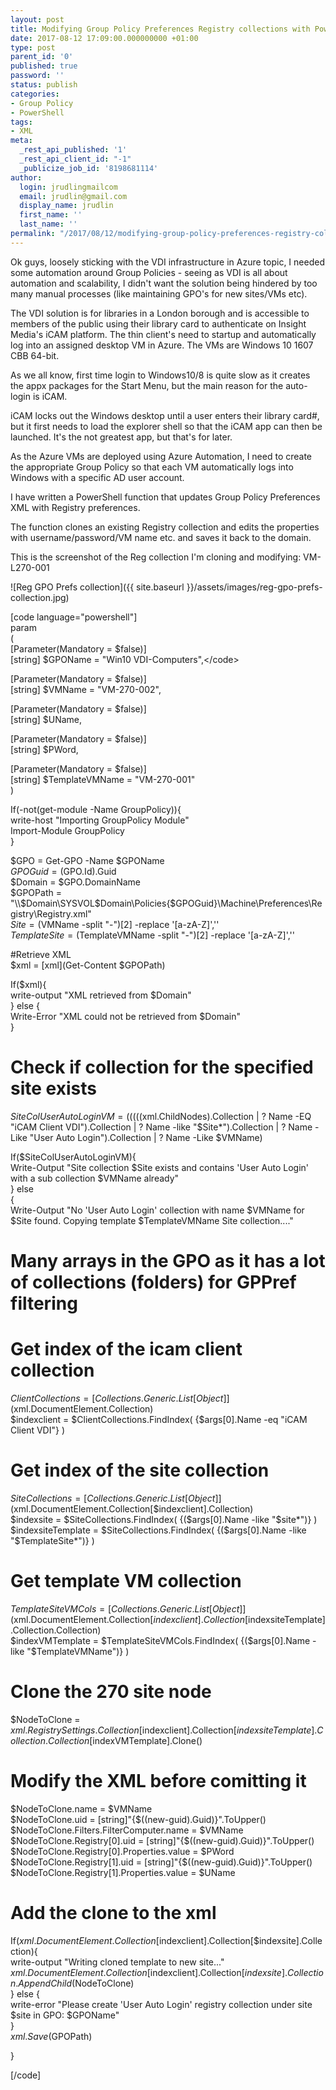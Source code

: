 ```yaml
---
layout: post
title: Modifying Group Policy Preferences Registry collections with PowerShell
date: 2017-08-12 17:09:00.000000000 +01:00
type: post
parent_id: '0'
published: true
password: ''
status: publish
categories:
- Group Policy
- PowerShell
tags:
- XML
meta:
  _rest_api_published: '1'
  _rest_api_client_id: "-1"
  _publicize_job_id: '8198681114'
author:
  login: jrudlingmailcom
  email: jrudlin@gmail.com
  display_name: jrudlin
  first_name: ''
  last_name: ''
permalink: "/2017/08/12/modifying-group-policy-preferences-registry-collections-with-powershell/"
---
```

Ok guys, loosely sticking with the VDI infrastructure in Azure topic, I needed some automation around Group Policies - seeing as VDI is all about automation and scalability, I didn't want the solution being hindered by too many manual processes (like maintaining GPO's for new sites/VMs etc).

The VDI solution is for libraries in a London borough and is accessible to members of the public using their library card to authenticate on Insight Media's iCAM platform. The thin client's need to startup and automatically log into an assigned desktop VM in Azure. The VMs are Windows 10 1607 CBB 64-bit.

As we all know, first time login to Windows10/8 is quite slow as it creates the appx packages for the Start Menu, but the main reason for the auto-login is iCAM.

iCAM locks out the Windows desktop until a user enters their library card#, but it first needs to load the explorer shell so that the iCAM app can then be launched. It's the not greatest app, but that's for later.

As the Azure VMs are deployed using Azure Automation, I need to create the appropriate Group Policy so that each VM automatically logs into Windows with a specific AD user account.

I have written a PowerShell function that updates Group Policy Preferences XML with Registry preferences.

The function clones an existing Registry collection and edits the properties with username/password/VM name etc. and saves it back to the domain.

This is the screenshot of the Reg collection I'm cloning and modifying: VM-L270-001

![Reg GPO Prefs collection]({{ site.baseurl }}/assets/images/reg-gpo-prefs-collection.jpg)

[code language="powershell"]  
param  
(  
[Parameter(Mandatory = $false)]  
[string] $GPOName = "Win10 VDI-Computers",\</code\>

[Parameter(Mandatory = $false)]  
[string] $VMName = "VM-270-002",

[Parameter(Mandatory = $false)]  
[string] $UName,

[Parameter(Mandatory = $false)]  
[string] $PWord,

[Parameter(Mandatory = $false)]  
[string] $TemplateVMName = "VM-270-001"  
)

If(-not(get-module -Name GroupPolicy)){  
write-host "Importing GroupPolicy Module"  
Import-Module GroupPolicy  
}

$GPO = Get-GPO -Name $GPOName  
 $GPOGuid = ($GPO.Id).Guid  
 $Domain = $GPO.DomainName  
 $GPOPath = "\\$Domain\SYSVOL\$Domain\Policies\{$GPOGuid}\Machine\Preferences\Registry\Registry.xml"  
 $Site = ($VMName -split "-")[2] -replace '[a-zA-Z]',''  
 $TemplateSite = ($TemplateVMName -split "-")[2] -replace '[a-zA-Z]',''

#Retrieve XML  
 $xml = [xml](Get-Content $GPOPath)

If($xml){  
 write-output "XML retrieved from $Domain"  
 } else {  
 Write-Error "XML could not be retrieved from $Domain"  
 }

# Check if collection for the specified site exists  
 $SiteColUserAutoLoginVM = ((((($xml.ChildNodes).Collection | ? Name -EQ "iCAM Client VDI").Collection | ? Name -like "$Site\*").Collection | ? Name -Like "User Auto Login").Collection | ? Name -Like $VMName)

If($SiteColUserAutoLoginVM){  
 Write-Output "Site collection $Site exists and contains 'User Auto Login' with a sub collection $VMName already"  
 } else  
 {  
 Write-Output "No 'User Auto Login' collection with name $VMName for $Site found. Copying template $TemplateVMName Site collection...."

# Many arrays in the GPO as it has a lot of collections (folders) for GPPref filtering  
 # Get index of the icam client collection  
 $ClientCollections = [Collections.Generic.List[Object]]($xml.DocumentElement.Collection)  
 $indexclient = $ClientCollections.FindIndex( {$args[0].Name -eq "iCAM Client VDI"} )

# Get index of the site collection  
 $SiteCollections = [Collections.Generic.List[Object]]($xml.DocumentElement.Collection[$indexclient].Collection)  
 $indexsite = $SiteCollections.FindIndex( {($args[0].Name -like "$site\*")} )  
 $indexsiteTemplate = $SiteCollections.FindIndex( {($args[0].Name -like "$TemplateSite\*")} )

# Get template VM collection  
 $TemplateSiteVMCols = [Collections.Generic.List[Object]]($xml.DocumentElement.Collection[$indexclient].Collection[$indexsiteTemplate].Collection.Collection)  
 $indexVMTemplate = $TemplateSiteVMCols.FindIndex( {($args[0].Name -like "$TemplateVMName")} )

# Clone the 270 site node  
 $NodeToClone = $xml.RegistrySettings.Collection[$indexclient].Collection[$indexsiteTemplate].Collection.Collection[$indexVMTemplate].Clone()

# Modify the XML before comitting it  
 $NodeToClone.name = $VMName  
 $NodeToClone.uid = [string]"{$((new-guid).Guid)}".ToUpper()  
 $NodeToClone.Filters.FilterComputer.name = $VMName  
 $NodeToClone.Registry[0].uid = [string]"{$((new-guid).Guid)}".ToUpper()  
 $NodeToClone.Registry[0].Properties.value = $PWord  
 $NodeToClone.Registry[1].uid = [string]"{$((new-guid).Guid)}".ToUpper()  
 $NodeToClone.Registry[1].Properties.value = $UName

# Add the clone to the xml  
 If($xml.DocumentElement.Collection[$indexclient].Collection[$indexsite].Collection){  
 write-output "Writing cloned template to new site..."  
 $xml.DocumentElement.Collection[$indexclient].Collection[$indexsite].Collection.AppendChild($NodeToClone)  
 } else {  
 write-error "Please create 'User Auto Login' registry collection under site $site in GPO: $GPOName"  
 }  
 $xml.Save($GPOPath)

}

[/code]

